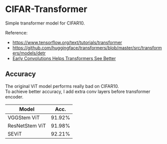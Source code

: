 # CIFAR-Transformer
Simple transformer model for CIFAR10.

Reference:
  - https://www.tensorflow.org/text/tutorials/transformer
  - https://github.com/huggingface/transformers/blob/master/src/transformers/models/detr
  - [Early Convolutions Helps Transformers See Better](https://arxiv.org/pdf/2106.14881.pdf)

## Accuracy
The original ViT model performs really bad on CIFAR10.  
To achieve better accuracy, I add extra conv layers before transformer encoder.

Model | Acc.
------|------
VGGStem ViT| 91.92%
ResNetStem ViT| 91.98%
SEViT | 92.21%


